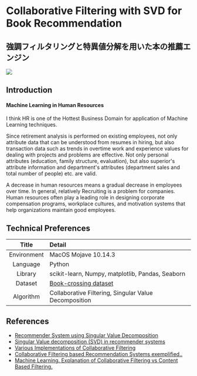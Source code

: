 # Collaborative Filtering with SVD for Book Recommendation
## 強調フィルタリングと特異値分解を用いた本の推薦エンジン
![](https://encrypted-tbn0.gstatic.com/images?q=tbn:ANd9GcQU6w3Es6SDceDbk3bXC8P4SOKC6XG4EBe0EucElXjBjLRlP_7BNg)

## Introduction

#### Machine Learning in Human Resources
I think HR is one of the Hottest Business Domain for application of Machine Learning techniques.

Since retirement analysis is performed on existing employees, not only attribute data that can be understood from resumes in hiring, but also transaction data such as trends in overtime work and experience values ​​for dealing with projects and problems are effective. Not only personal attributes (education, family structure, evaluation), but also superior's attribute information and department's attributes (department sales and total number of people) etc. are valid.

A decrease in human resources means a gradual decrease in employees over time. In general, relatively Recruiting is a problem for companies. Human resources often play a leading role in designing corporate compensation programs, workplace cultures, and motivation systems that help organizations maintain good employees.

## Technical Preferences

| Title | Detail |
|:-----------:|:------------------------------------------------|
| Environment | MacOS Mojave 10.14.3 |
| Language | Python |
| Library | scikit-learn, Numpy, matplotlib, Pandas, Seaborn |
| Dataset | [Book-crossing dataset ](http://www2.informatik.uni-freiburg.de/~cziegler/BX/) |
| Algorithm | Collaborative Filtering, Singular Value Decomposition |

## References

- [Recommender System using Singular Value Decomposition](http://rstudio-pubs-static.s3.amazonaws.com/335300_11d40bf12d8940f78d9661b3c63150dc.html)
- [Singular Value decomposition (SVD) in recommender systems](https://medium.com/@m_n_malaeb/singular-value-decomposition-svd-in-recommender-systems-for-non-math-statistics-programming-4a622de653e9)
- [Various Implementations of Collaborative Filtering](https://towardsdatascience.com/various-implementations-of-collaborative-filtering-100385c6dfe0)
- [Collaborative Filtering based Recommendation Systems exemplified..](https://towardsdatascience.com/collaborative-filtering-based-recommendation-systems-exemplified-ecbffe1c20b1)
- [Machine Learning. Explanation of Collaborative Filtering vs Content Based Filtering.](https://codeburst.io/explanation-of-recommender-systems-in-information-retrieval-13077e1d916c)
